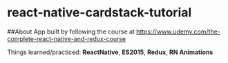 # react-native-cardstack-tutorial

##About
App built by following the course at https://www.udemy.com/the-complete-react-native-and-redux-course

Things learned/practiced: **ReactNative**, **ES2015**, **Redux**, **RN Animations**
